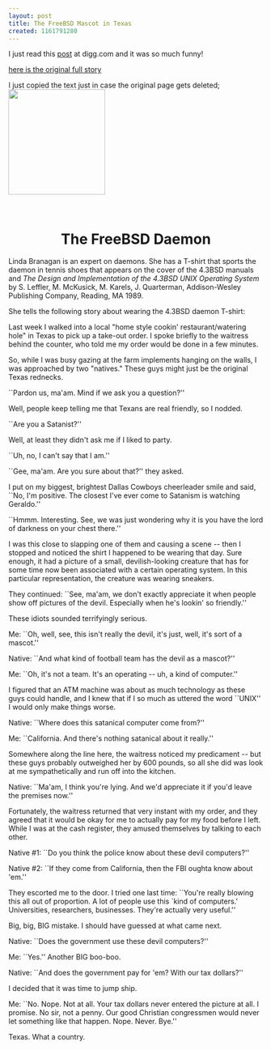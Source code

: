 ```yaml
---
layout: post
title: The FreeBSD Mascot in Texas
created: 1161791280
---
```

<p>I just read this <a href="http://digg.com/tech_news/FreeBSD_Daemons_and_Texans_don_t_mix">post</a> at digg.com and it was so much funny!</p><p><a href="http://rmitz.org/freebsd.daemon.html">here is the original full story</a></p><p>I just copied the text just in case the original page gets deleted;<img src="http://www.freebsd.org/gifs/daemon-phk.png" alt="" width="191" height="208" /></p><p>&nbsp;</p><h1 align="center">The FreeBSD Daemon</h1> <p>Linda Branagan is an expert on daemons.  She has a T-shirt that sports the daemon in tennis shoes that appears on the cover of the 4.3BSD manuals and <em>The Design and Implementation of the 4.3BSD UNIX Operating System</em> by S. Leffler, M. McKusick, M. Karels, J. Quarterman, Addison-Wesley Publishing Company, Reading, MA 1989.</p> <p>She tells the following story about wearing the 4.3BSD daemon T-shirt:</p> <p>Last week I walked into a local &quot;home style cookin&#39; restaurant/watering hole&quot; in Texas to pick up a take-out order.  I spoke briefly to the waitress behind the counter, who told me my order would be done in a few minutes.</p> <p>So, while I was busy gazing at the farm implements hanging on the walls, I was approached by two &quot;natives.&quot;  These guys might just be the original Texas rednecks.</p> <p>``Pardon us, ma&#39;am.  Mind if we ask you a question?&#39;&#39;</p> <p>Well, people keep telling me that Texans are real friendly, so I nodded.</p> <p>``Are you a Satanist?&#39;&#39;</p> <p>Well, at least they didn&#39;t ask me if I liked to party.</p> <p>``Uh, no, I can&#39;t say that I am.&#39;&#39;</p> <p>``Gee, ma&#39;am.  Are you sure about that?&#39;&#39; they asked.</p> <p>I put on my biggest, brightest Dallas Cowboys cheerleader smile and said, ``No, I&#39;m positive.  The closest I&#39;ve ever come to Satanism is watching Geraldo.&#39;&#39;</p> <p>``Hmmm.  Interesting.  See, we was just wondering why it is you have the lord of darkness on your chest there.&#39;&#39;</p> <p>I was this close to slapping one of them and causing a scene -- then I stopped and noticed the shirt I happened to be wearing that day.  Sure enough, it had a picture of a small, devilish-looking creature that has for some time now been associated with a certain operating system.  In this particular representation, the creature was wearing sneakers.</p> <p>They continued: ``See, ma&#39;am, we don&#39;t exactly appreciate it when people show off pictures of the devil.  Especially when he&#39;s lookin&#39; so friendly.&#39;&#39;</p> <p>These idiots sounded terrifyingly serious.</p> <p>Me: ``Oh, well, see, this isn&#39;t really the devil, it&#39;s just, well, it&#39;s sort of a mascot.&#39;&#39;</p> <p>Native: ``And what kind of football team has the devil as a mascot?&#39;&#39;</p> <p>Me: ``Oh, it&#39;s not a team.  It&#39;s an operating -- uh, a kind of computer.&#39;&#39;</p> <p>I figured that an ATM machine was about as much technology as these guys could handle, and I knew that if I so much as uttered the word ``UNIX&#39;&#39; I would only make things worse.</p> <p>Native: ``Where does this satanical computer come from?&#39;&#39;</p> <p>Me: ``California.  And there&#39;s nothing satanical about it really.&#39;&#39;</p> <p>Somewhere along the line here, the waitress noticed my predicament -- but these guys probably outweighed her by 600 pounds, so all she did was look at me sympathetically and run off into the kitchen.</p> <p>Native: ``Ma&#39;am, I think you&#39;re lying.  And we&#39;d appreciate it if you&#39;d leave the premises now.&#39;&#39;</p> <p>Fortunately, the waitress returned that very instant with my order, and they agreed that it would be okay for me to actually pay for my food before I left.  While I was at the cash register, they amused themselves by talking to each other.</p> <p>Native #1: ``Do you think the police know about these devil computers?&#39;&#39;</p> <p>Native #2: ``If they come from California, then the FBI oughta know about &#39;em.&#39;&#39;</p> <p>They escorted me to the door.  I tried one last time: ``You&#39;re really blowing this all out of proportion.  A lot of people use this `kind of computers.&#39;  Universities, researchers, businesses.  They&#39;re actually very useful.&#39;&#39;</p> <p>Big, big, BIG mistake.  I should have guessed at what came next.</p> <p>Native: ``Does the government use these devil computers?&#39;&#39;</p> <p>Me: ``Yes.&#39;&#39;  Another BIG boo-boo.</p> <p>Native: ``And does the government pay for &#39;em?  With our tax dollars?&#39;&#39;</p> <p>I decided that it was time to jump ship.</p> <p>Me: ``No.  Nope.  Not at all.  Your tax dollars never entered the picture at all.  I promise.  No sir, not a penny.  Our good Christian congressmen would never let something like that happen.  Nope.  Never. Bye.&#39;&#39;</p> <p>Texas.  What a country.</p>
